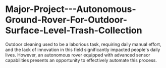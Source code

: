 # Major-Project---Autonomous-Ground-Rover-For-Outdoor-Surface-Level-Trash-Collection
Outdoor cleaning used to be a laborious task, requiring daily manual effort, and the lack of innovation in this field significantly impacted people's daily lives. However, an autonomous rover equipped with advanced sensor capabilities presents an opportunity to effectively automate this process.
